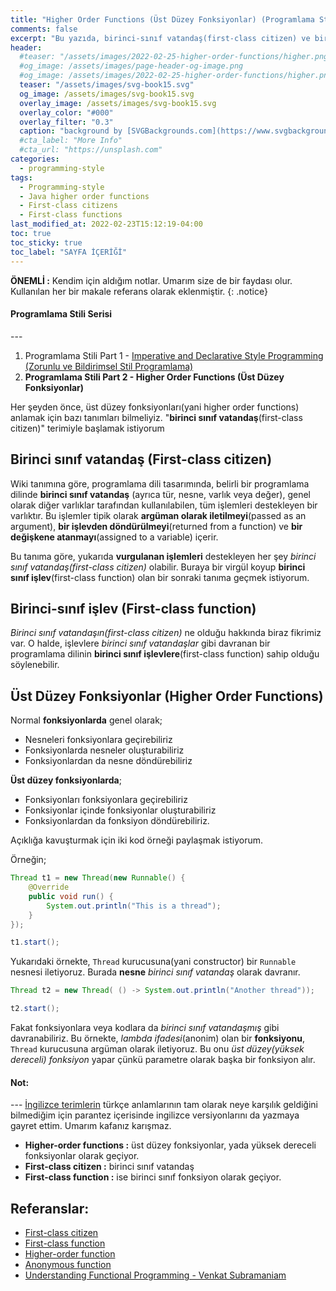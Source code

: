 ```yaml
---
title: "Higher Order Functions (Üst Düzey Fonksiyonlar) (Programlama Stili PART 2)"
comments: false
excerpt: "Bu yazıda, birinci-sınıf vatandaş(first-class citizen) ve birinci-sınıf fonksiyonlar(first-class function) olmak üzere higher-order(üst düzey) fonksiyonların ne olduğunu açıklamaya çalışacağım."
header:
  #teaser: "/assets/images/2022-02-25-higher-order-functions/higher.png"
  #og_image: /assets/images/page-header-og-image.png
  #og_image: /assets/images/2022-02-25-higher-order-functions/higher.png
  teaser: "/assets/images/svg-book15.svg"
  og_image: /assets/images/svg-book15.svg
  overlay_image: /assets/images/svg-book15.svg
  overlay_color: "#000"
  overlay_filter: "0.3"
  caption: "background by [SVGBackgrounds.com](https://www.svgbackgrounds.com/)"
  #cta_label: "More Info"
  #cta_url: "https://unsplash.com"
categories:
  - programming-style
tags:
  - Programming-style
  - Java higher order functions
  - First-class citizens
  - First-class functions
last_modified_at: 2022-02-23T15:12:19-04:00
toc: true
toc_sticky: true
toc_label: "SAYFA İÇERİĞİ"
---
```




**ÖNEMLİ :** Kendim için aldığım notlar. Umarım size de bir faydası olur. Kullanılan her bir makale referans olarak eklenmiştir.
{: .notice}

<div class="notice--warning" markdown="1">
<h4 class="no_toc"><i class="fas fa-lightbulb"></i> Programlama Stili Serisi</h4>
---

1. Programlama Stili Part 1 - [Imperative and Declarative Style Programming (Zorunlu ve Bildirimsel Stil Programlama)](/programming-style/imperative-and-declarative-programming/)
2. **Programlama Stili Part 2 - Higher Order Functions (Üst Düzey Fonksiyonlar)**

</div>

Her şeyden önce, üst düzey fonksiyonları(yani higher order functions) anlamak için bazı tanımları bilmeliyiz. "**birinci sınıf vatandaş**(first-class citizen)" terimiyle başlamak istiyorum

## Birinci sınıf vatandaş (First-class citizen)

Wiki tanımına göre, programlama dili tasarımında, belirli bir programlama dilinde **birinci sınıf vatandaş** (ayrıca tür, nesne, varlık veya değer), genel olarak diğer varlıklar tarafından kullanılabilen, tüm işlemleri destekleyen bir varlıktır. Bu işlemler tipik olarak **argüman olarak iletilmeyi**(passed as an argument), **bir işlevden döndürülmeyi**(returned from a function) ve **bir değişkene atanmayı**(assigned to a variable) içerir.

Bu tanıma göre, yukarıda **vurgulanan işlemleri** destekleyen her şey *birinci sınıf vatandaş(first-class citizen)* olabilir. Buraya bir virgül koyup **birinci sınıf işlev**(first-class function) olan bir sonraki tanıma geçmek istiyorum.

## Birinci-sınıf işlev (First-class function)

*Birinci sınıf vatandaşın(first-class citizen)* ne olduğu hakkında biraz fikrimiz var. O halde, işlevlere *birinci sınıf vatandaşlar* gibi davranan bir programlama dilinin **birinci sınıf işlevlere**(first-class function) sahip olduğu söylenebilir.

## Üst Düzey Fonksiyonlar (Higher Order Functions)

Normal **fonksiyonlarda** genel olarak;

* Nesneleri fonksiyonlara geçirebiliriz
* Fonksiyonlarda nesneler oluşturabiliriz
* Fonksiyonlardan da nesne döndürebiliriz

**Üst düzey fonksiyonlarda**;

* Fonksiyonları fonksiyonlara geçirebiliriz
* Fonksiyonlar içinde fonksiyonlar oluşturabiliriz
* Fonksiyonlardan da fonksiyon döndürebiliriz.

Açıklığa kavuşturmak için iki kod örneği paylaşmak istiyorum.

Örneğin;

```java
Thread t1 = new Thread(new Runnable() {
    @Override
    public void run() {
        System.out.println("This is a thread");
    }
});

t1.start();
```

Yukarıdaki örnekte, `Thread` kurucusuna(yani constructor) bir `Runnable` nesnesi iletiyoruz. Burada **nesne** *birinci sınıf vatandaş* olarak davranır.

```java
Thread t2 = new Thread( () -> System.out.println("Another thread"));

t2.start();
```

Fakat fonksiyonlara veya kodlara da *birinci sınıf vatandaşmış* gibi davranabiliriz. Bu örnekte, *lambda ifadesi*(anonim) olan bir **fonksiyonu**, `Thread` kurucusuna argüman olarak iletiyoruz. Bu onu *üst düzey(yüksek dereceli) fonksiyon* yapar çünkü parametre olarak başka bir fonksiyon alır.

<div class="notice--success" markdown="1">
<h4 class="no_toc"><i class="fas fa-lightbulb"></i> Not:</h4>
---
<u>İngilizce terimlerin</u> türkçe anlamlarının tam olarak neye karşılık geldiğini bilmediğim için parantez içerisinde ingilizce versiyonlarını da yazmaya gayret ettim. Umarım kafanız karışmaz.

* **Higher-order functions :** üst düzey fonksiyonlar, yada yüksek dereceli fonksiyonlar olarak geçiyor.
* **First-class citizen :** birinci sınıf vatandaş
* **First-class function :** ise birinci sınıf fonksiyon olarak geçiyor.
</div>

## Referanslar:
* [First-class citizen](https://en.wikipedia.org/wiki/First-class_citizen)
* [First-class function](https://en.wikipedia.org/wiki/First-class_function)
* [Higher-order function](https://en.wikipedia.org/wiki/Higher-order_function)
* [Anonymous function](https://en.wikipedia.org/wiki/Anonymous_function)
* [Understanding Functional Programming - Venkat Subramaniam](https://learning.oreilly.com/live-events/understanding-functional-programming/0636920457435/0636920058831/)

